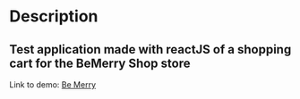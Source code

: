 # Description
Test application made with reactJS of a shopping cart for the BeMerry Shop store
----------------------------

Link to demo: [Be Merry](https://be-merry.vercel.app/)
